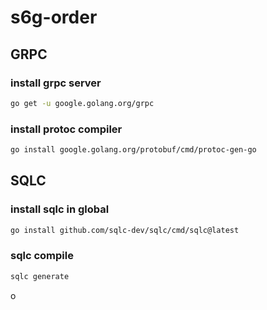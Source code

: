 # s6g-order

## GRPC
### install grpc server
```bash
go get -u google.golang.org/grpc
```
### install protoc compiler
```bash
go install google.golang.org/protobuf/cmd/protoc-gen-go
```

## SQLC
### install sqlc in global
```bash
go install github.com/sqlc-dev/sqlc/cmd/sqlc@latest
```


### sqlc compile
```bash
sqlc generate
```
o